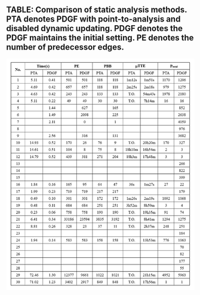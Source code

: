 ## TABLE: Comparison of static analysis methods. PTA denotes PDGF with point-to-analysis and disabled dynamic updating. PDGF denotes the PDGF maintains the initial setting. PE denotes the number of predecessor edges. 

![COMPARISON OF STATIC ANALYSIS METHODS](https://github.com/SEU-SSL/PDGF-Details/blob/main/Image/point-analysis.png)
